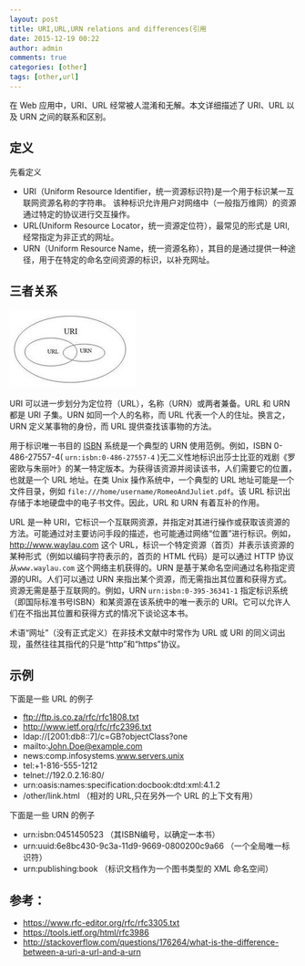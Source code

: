 ```yaml
---
layout: post
title: URI,URL,URN relations and differences(引用
date: 2015-12-19 00:22
author: admin
comments: true
categories: [other]
tags: [other,url]
---
```


在 Web 应用中，URI、URL 经常被人混淆和无解。本文详细描述了  URI、URL 以及 URN 之间的联系和区别。
   
<!-- more -->

## 定义

先看定义

* URI（Uniform Resource Identifier，统一资源标识符)是一个用于标识某一互联网资源名称的字符串。 该种标识允许用户对网络中（一般指万维网）的资源通过特定的协议进行交互操作。
* URL(Uniform Resource Locator，统一资源定位符），最常见的形式是 URI,经常指定为非正式的网址。
* URN（Uniform Resource Name，统一资源名称），其目的是通过提供一种途径，用于在特定的命名空间资源的标识，以补充网址。

## 三者关系

![](/images/post/20091219-uri.jpg)

URI 可以进一步划分为定位符（URL），名称（URN）或两者兼备。URL 和 URN 都是 URI 子集。URN 如同一个人的名称，而 URL 代表一个人的住址。换言之，URN 定义某事物的身份，而 URL 提供查找该事物的方法。

用于标识唯一书目的 [ISBN](https://zh.wikipedia.org/wiki/ISBN) 系统是一个典型的 URN 使用范例。例如，ISBN 0-486-27557-4( `urn:isbn:0-486-27557-4` )无二义性地标识出莎士比亚的戏剧《罗密欧与朱丽叶》的某一特定版本。为获得该资源并阅读该书，人们需要它的位置，也就是一个 URL 地址。在类 Unix 操作系统中，一个典型的 URL 地址可能是一个文件目录，例如 `file:///home/username/RomeoAndJuliet.pdf`。该 URL 标识出存储于本地硬盘中的电子书文件。因此，URL 和 URN 有着互补的作用。

URL 是一种 URI，它标识一个互联网资源，并指定对其进行操作或获取该资源的方法。可能通过对主要访问手段的描述，也可能通过网络“位置”进行标识。例如，<http://www.waylau.com> 这个 URL，标识一个特定资源（首页）并表示该资源的某种形式（例如以编码字符表示的，首页的 HTML 代码）是可以通过 HTTP 协议从`www.waylau.com` 这个网络主机获得的。URN 是基于某命名空间通过名称指定资源的URI。人们可以通过 URN 来指出某个资源，而无需指出其位置和获得方式。资源无需是基于互联网的。例如，URN `urn:isbn:0-395-36341-1` 指定标识系统（即国际标准书号ISBN）和某资源在该系统中的唯一表示的 URI。它可以允许人们在不指出其位置和获得方式的情况下谈论这本书。

术语“网址”（没有正式定义）在非技术文献中时常作为 URL 或 URI 的同义词出现，虽然往往其指代的只是“http”和“https”协议。

## 示例

下面是一些 URL 的例子

* ftp://ftp.is.co.za/rfc/rfc1808.txt 
* http://www.ietf.org/rfc/rfc2396.txt 
* ldap://[2001:db8::7]/c=GB?objectClass?one
* mailto:John.Doe@example.com 
* news:comp.infosystems.www.servers.unix 
* tel:+1-816-555-1212
* telnet://192.0.2.16:80/ 
* urn:oasis:names:specification:docbook:dtd:xml:4.1.2
* /other/link.html （相对的 URL,只在另外一个 URL 的上下文有用）

下面是一些 URN 的例子

* urn:isbn:0451450523 （其ISBN编号，以确定一本书）
* urn:uuid:6e8bc430-9c3a-11d9-9669-0800200c9a66 （一个全局唯一标识符）
* urn:publishing:book （标识文档作为一个图书类型的 XML 命名空间）

## 参考：

* <https://www.rfc-editor.org/rfc/rfc3305.txt>
* <https://tools.ietf.org/html/rfc3986>
* <http://stackoverflow.com/questions/176264/what-is-the-difference-between-a-uri-a-url-and-a-urn>
